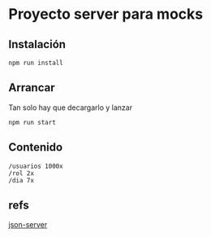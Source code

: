 # Proyecto server para mocks
## Instalación
```shell
npm run install
```
## Arrancar
Tan solo hay que decargarlo y lanzar
```shell
npm run start
```
## Contenido
```shell
/usuarios 1000x
/rol 2x
/dia 7x
```
##  refs
[json-server](https://www.npmjs.com/package/json-server)
